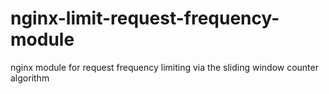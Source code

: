 # nginx-limit-request-frequency-module
nginx module for request frequency limiting via the sliding window counter algorithm
